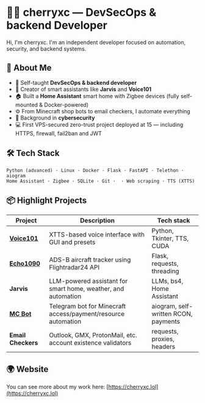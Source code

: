 # 👨‍💻 cherryxc — DevSecOps & backend Developer

Hi, I'm cherryxc. I'm an independent developer focused on automation, security, and backend systems.  

## 🚀 About Me

- 🧠 Self-taught **DevSecOps & backend developer**
- 🤖 Creator of smart assistants like **Jarvis** and **Voice101**
- 🏠 Built a **Home Assistant** smart home with Zigbee devices (fully self-mounted & Docker-powered)
- ⚙️ From Minecraft shop bots to email checkers, I automate everything
- 🔐 Background in **cybersecurity**
- 💻 First VPS-secured zero-trust project deployed at 15 — including HTTPS, firewall, fail2ban and JWT

## 🛠️ Tech Stack

```
Python (advanced) · Linux · Docker · Flask · FastAPI · Telethon · aiogram
Home Assistant · Zigbee · SQLite · Git ·  · Web scraping · TTS (XTTS)
```

## 📦 Highlight Projects

| Project         | Description                                                                 | Tech stack                             |
|-----------------|-----------------------------------------------------------------------------|----------------------------------------|
| [**Voice101**](https://github.com/ch3rryxc/Voice101)    | XTTS-based voice interface with GUI and presets                             | Python, Tkinter, TTS, CUDA             |
| [**Echo1090**](https://github.com/ch3rryxc/echo1090)    | ADS-B aircraft tracker using Flightradar24 API                              | Flask, requests, threading             |
| **Jarvis**      | LLM-powered assistant for smart home, weather, and automation               | LLMs, bs4, Home Assistant             |
| [**MC Bot**](https://t.me/masovkabot)      | Telegram bot for Minecraft access/payment/resource automation               | aiogram, self-written RCON, payments   |
| **Email Checkers** | Outlook, GMX, ProtonMail, etc. account existence validators              | requests, proxies, headers             |

## 🌍 Website

You can see more about my work here: [https://cherryxc.lol](https://cherryxc.lol)
